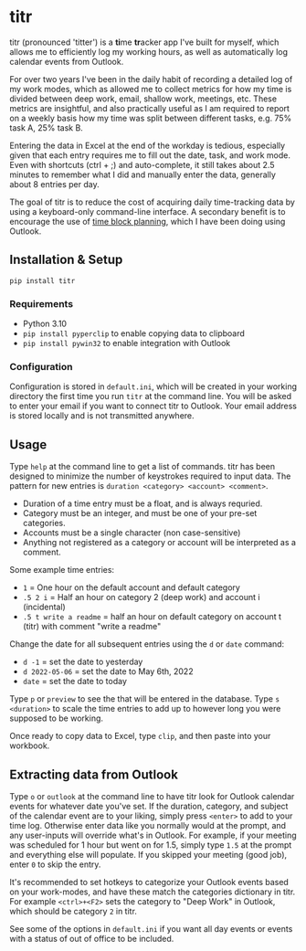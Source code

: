 # titr
titr (pronounced 'titter') is a **ti**me **tr**acker app I've built for myself, which allows me to efficiently log my working hours, as well as automatically log calendar events from Outlook.

For over two years I've been in the daily habit of recording a detailed log of my work modes, which as allowed me to collect metrics for how my time is divided between deep work, email, shallow work, meetings, etc. These metrics are insightful, and also practically useful as I am required to report on a weekly basis how my time was split between different tasks, e.g. 75% task A, 25% task B. 

Entering the data in Excel at the end of the workday is tedious, especially given that each entry requires me to fill out the date, task, and work mode. Even with shortcuts (ctrl + ;) and auto-complete, it still takes about 2.5 minutes to remember what I did and manually enter the data, generally about 8 entries per day.

The goal of titr is to reduce the cost of acquiring daily time-tracking data by using a keyboard-only command-line interface. A secondary benefit is to encourage the use of [time block planning](https://www.calnewport.com/blog/2013/12/21/deep-habits-the-importance-of-planning-every-minute-of-your-work-day/), which I have been doing using Outlook.

## Installation & Setup
```
pip install titr
```

### Requirements
- Python 3.10
- `pip install pyperclip` to enable copying data to clipboard
- `pip install pywin32` to enable integration with Outlook

### Configuration
Configuration is stored in `default.ini`, which will be created in your working directory the first time you run `titr` at the command line. You will be asked to enter your email if you want to connect titr to Outlook. Your email address is stored locally and is not transmitted anywhere.

## Usage
Type `help` at the command line to get a list of commands. titr has been designed to minimize the number of keystrokes required to input data. The pattern for new entries is `duration <category> <account> <comment>`.
- Duration of a time entry must be a float, and is always requried.
- Category must be an integer, and must be one of your pre-set categories.
- Accounts must be a single character (non case-sensitive)
- Anything not registered as a category or account will be interpreted as a comment.

Some example time entries:
- `1` = One hour on the default account and default category
- `.5 2 i` = Half an hour on category 2 (deep work) and account i (incidental)
- `.5 t write a readme` = half an hour on default category on account t (titr) with comment "write a readme"

Change the date for all subsequent entries using the `d` or `date` command:
- `d -1` = set the date to yesterday
- `d 2022-05-06` = set the date to May 6th, 2022
- `date` = set the date to today

Type `p` or `preview` to see the that will be entered in the database. Type `s <duration>` to scale the time entries to add up to however long you were supposed to be working.

Once ready to copy data to Excel, type `clip`, and then paste into your workbook.

## Extracting data from Outlook
Type `o` or `outlook` at the command line to have titr look for Outlook calendar events for whatever date you've set. If the duration, category, and subject of the calendar event are to your liking, simply press `<enter>` to add to your time log. Otherwise enter data like you normally would at the prompt, and any user-inputs will override what's in Outlook. For example, if your meeting was scheduled for 1 hour but went on for 1.5, simply type `1.5` at the prompt and everything else will populate. If you skipped your meeting (good job), enter `0` to skip the entry.

It's recommended to set hotkeys to categorize your Outlook events based on your work-modes, and have these match the categories dictionary in titr. For example `<ctrl>+<F2>` sets the category to "Deep Work" in Outlook, which should be category `2` in titr.

See some of the options in `default.ini` if you want all day events or events with a status of out of office to be included.

